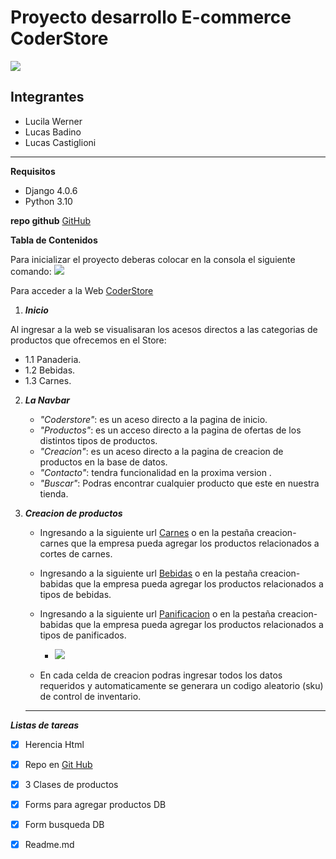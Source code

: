 # Proyecto desarrollo E-commerce CoderStore
![](https://media.discordapp.net/attachments/1004393238276362365/1005986351855964250/coderhouse-logo.png?width=473&height=473 )
## Integrantes
- Lucila Werner
- Lucas Badino
- Lucas Castiglioni
---
**Requisitos** 
- Django 4.0.6
- Python 3.10

**repo github**
[GitHub](https://github.com/lucasbadino/trabajo_1)


**Tabla de Contenidos**

Para inicializar el proyecto deberas colocar en la consola el siguiente comando:
![](https://media.discordapp.net/attachments/1004393238276362365/1005977594602201238/Screen_Shot_2022-08-07_at_7.14.04_PM.png?width=1025&height=105)


Para acceder a la Web [CoderStore](http://127.0.0.1:8000/)

1. ***Inicio***

Al ingresar a la web se visualisaran los acesos directos a las categorias de productos que ofrecemos en el Store: 
   - 1.1 Panaderia. 
   - 1.2 Bebidas.
   - 1.3 Carnes.

2.  ***La Navbar*** 

    - *"Coderstore"*: es un aceso directo a la pagina de inicio.
    - *"Productos"*: es un acceso directo a la pagina de ofertas de los distintos tipos de productos.
    - *"Creacion"*: es un aceso directo a la pagina de creacion de productos en la base de datos.
    - *"Contacto"*: tendra funcionalidad en la proxima version .
    - *"Buscar"*: Podras encontrar cualquier producto que este en nuestra tienda.
<!--- -->
3. ***Creacion de productos***

    - Ingresando a la siguiente url [Carnes](http://127.0.0.1:8000/crear-carnes/) o en la pestaña creacion- carnes que la empresa pueda agregar los productos relacionados a cortes de carnes.
    - Ingresando a la siguiente url [Bebidas](http://127.0.0.1:8000/crear-bebidas/) o en la pestaña creacion- babidas que la empresa pueda agregar los productos relacionados a tipos de bebidas.
    - Ingresando a la siguiente url [Panificacion](http://127.0.0.1:8000/crear-panes/) o en la pestaña creacion- babidas que la empresa pueda agregar los productos relacionados a tipos de panificados.

        - ![](https://media.discordapp.net/attachments/1004393238276362365/1005986750956576888/Formulario.png)

    - En cada celda de creacion podras ingresar todos los datos requeridos y automaticamente se generara un codigo aleatorio (sku) de control de inventario.
    ---
***Listas de tareas***
- [x] Herencia Html
- [x] Repo en [Git Hub](https://github.com/lucasbadino/trabajo_1)
- [x] 3 Clases de productos 
- [x] Forms para agregar productos DB
- [x] Form busqueda DB
- [x] Readme.md

